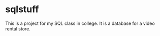 # sqlstuff
This is a project for my SQL class in college.  It is a database for a video rental store.
